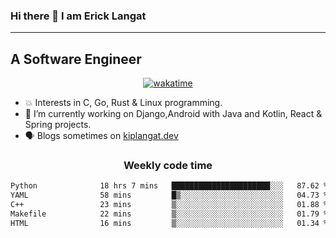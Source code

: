### Hi there 👋 I am Erick Langat
---
## A Software Engineer

<div align="center">
  
[![wakatime](https://wakatime.com/badge/user/55eadf42-c1c5-4930-b153-72952ac5ca5c.svg)](https://wakatime.com/@55eadf42-c1c5-4930-b153-72952ac5ca5c)

</div>

<!--
**elkiplangat/elkiplangat** is a ✨ _special_ ✨ repository because its `README.md` (this file) appears on your GitHub profile.

Here are some ideas to get you started:

- 🔭 I’m currently working on ...
- 🌱 I’m currently learning ...
- 👯 I’m looking to collaborate on ...
- 🤔 I’m looking for help with ...
- 💬 Ask me about ...
- 📫 How to reach me: ...
- 😄 Pronouns: ...
- ⚡ Fun fact: ...
-->
- 💥 Interests in C, Go, Rust & Linux programming. 
- 🔭 I’m currently working on Django,Android with Java and Kotlin, React & Spring projects.
-  🗣️ Blogs sometimes on [kiplangat.dev](https://kiplangat.dev)

<div align="center">
  <h3> Weekly code time </h3>

<!--START_SECTION:waka-->

```txt
Python              18 hrs 7 mins   ██████████████████████░░░   87.62 %
YAML                58 mins         █▒░░░░░░░░░░░░░░░░░░░░░░░   04.73 %
C++                 23 mins         ▒░░░░░░░░░░░░░░░░░░░░░░░░   01.88 %
Makefile            22 mins         ▒░░░░░░░░░░░░░░░░░░░░░░░░   01.79 %
HTML                16 mins         ▒░░░░░░░░░░░░░░░░░░░░░░░░   01.34 %
```

<!--END_SECTION:waka-->

</div>
